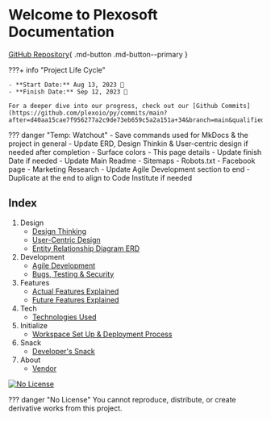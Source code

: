 # Welcome to Plexosoft Documentation

[GitHub Repository](https://github.com/plexoio/py){ .md-button .md-button--primary }

???+ info "Project Life Cycle"

    - **Start Date:** Aug 13, 2023 📅
    - **Finish Date:** Sep 12, 2023 📅

    For a deeper dive into our progress, check out our [Github Commits](https://github.com/plexoio/py/commits/main?after=d40aa15cae7f956277a2c9de73eb659c5a2a151a+34&branch=main&qualified_name=refs%2Fheads%2Fmain).

??? danger "Temp: Watchout"
    - Save commands used for MkDocs & the project in general
    - Update ERD, Design Thinkin & User-centric design if needed after completion
    - Surface colors
    - This page details
    - Update finish Date if needed
    - Update Main Readme
    - Sitemaps
    - Robots.txt
    - Facebook page
    - Marketing Research
    - Update Agile Development section to end
    - Duplicate at the end to align to Code Institute if needed

## Index
1. Design
    - [Design Thinking](design-thinking/overview.md)
    - [User-Centric Design](user-centric/overview.md)
    - [Entity Relationship Diagram ERD](erd/erd.md)
2. Development
    - [Agile Development](agile-development/agile_development.md)
    - [Bugs, Testing & Security](bug-test-security/bug_test_security.md)
3. Features
    - [Actual Features Explained](actual-features/actual_features.md)
    - [Future Features Explained](future-features/future_features.md)
4. Tech
    - [Technologies Used](tech-used/tech_used.md)
5. Initialize
    - [Workspace Set Up & Deployment Process](setup-and-deployment/setup_and_deployment.md)
6. Snack
    - [Developer's Snack](developer-snack/developer_snack.md)
7. About
    - [Vendor](vendor/vendor.md)

[![No License](https://img.shields.io/badge/License-No_License-red)](LICENSE.md) 

??? danger "No License"
    You cannot reproduce, distribute, or create derivative works from this project.
